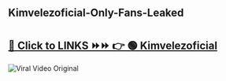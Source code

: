 
 ## Kimvelezoficial-Only-Fans-Leaked

# <h2><a href="https://clipsfans.com/Kimvelezoficial&ref=git">🔗 Click to LINKS ⏩⏩ 👉 🟢 Kimvelezoficial </a></h2>

<a href="https://clipsfans.com/Kimvelezoficial&ref=git" rel="nofollow" data-target="animated-image.originalLink"><img src="https://i.ibb.co.com/xMMVF88/686577567.gif" alt="Viral Video Original" style="max-width: 100%; display: inline-block;" data-target="animated-image.originalImage"></a>
